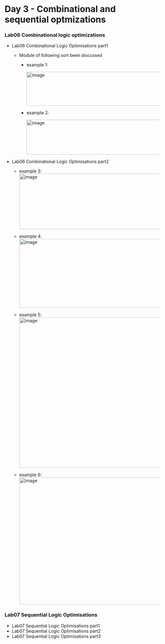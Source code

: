 # Day 3 - Combinational and sequential optmizations

### Lab06 Combinational logic optimizations

- Lab06 Combinational Logic Optimisations part1
   - Module of following sort been discussed
       - example 1:

         <img width="616" height="110" alt="image" src="https://github.com/user-attachments/assets/1eae25ce-4000-4314-bf80-a88008950b8f" />

        - example 2:

          <img width="551" height="113" alt="image" src="https://github.com/user-attachments/assets/e8579c39-dc77-4c6d-9ff4-98dfd8154ff5" />

- Lab06 Combinational Logic Optimisations part2
   - example 3:
     <img width="1203" height="180" alt="image" src="https://github.com/user-attachments/assets/dffe44c9-1552-4c76-9272-d903fb907745" />

   - example 4:
     <img width="1215" height="223" alt="image" src="https://github.com/user-attachments/assets/a3377501-8e16-428f-89a6-cb154cce3d53" />

    - example 5:
      <img width="1267" height="487" alt="image" src="https://github.com/user-attachments/assets/be941d2f-b109-4239-84b9-76b41dfd7f13" />

     - example 6:
       <img width="1373" height="412" alt="image" src="https://github.com/user-attachments/assets/fe04a668-199d-4f41-b0a7-36106e6653e8" />

### Lab07 Sequential Logic Optimisations

- Lab07 Sequential Logic Optimisations part1
- Lab07 Sequential Logic Optimisations part2
- Lab07 Sequential Logic Optimisations part3


